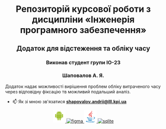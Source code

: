 <h1 align="center">Репозиторій курсової роботи з дисципліни «Інженерія програмного забезпечення»</h1>
<h2 align="center">Додаток для відстеження та обліку часу</h2> 
<h3 align="center">Виконав студент групи ІО-23</h3>
<h3 align="center">Шаповалов А. Я.</h3>

Додаток надає можливості вирішення проблем обліку витраченого часу через відповідну фіксацію тв можливий подальший аналіз.

- 📫 Як зі мною зв'язатися **shapovalov.andrii@lll.kpi.ua**

<p align="center"> <a href="https://developer.android.com" target="_blank" rel="noreferrer"> <img src="https://raw.githubusercontent.com/devicons/devicon/master/icons/android/android-original-wordmark.svg" alt="android" width="40" height="40"/> </a> <a href="https://www.figma.com/" target="_blank" rel="noreferrer"> <img src="https://www.vectorlogo.zone/logos/figma/figma-icon.svg" alt="figma" width="40" height="40"/> </a> <a href="https://www.java.com" target="_blank" rel="noreferrer"> <img src="https://raw.githubusercontent.com/devicons/devicon/master/icons/java/java-original.svg" alt="java" width="40" height="40"/> </a> <a href="https://www.sqlite.org/" target="_blank" rel="noreferrer"> <img src="https://www.vectorlogo.zone/logos/sqlite/sqlite-icon.svg" alt="sqlite" width="40" height="40"/> </a> </p>
